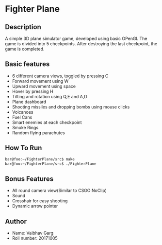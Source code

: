 # Fighter Plane

## Description

A simple 3D plane simulator game, developed using basic OPenGl. The game is divided into 5 checkpoints. After destroying the last checkpoint, the game is completed.

## Basic features

* 6 different camera views, toggled by pressing C
* Forward movement using W
* Upward movement using space
* Hover by pressing H
* Tilting and rotation using Q,E and A,D
* Plane dashboard
* Shooting missiles and dropping bombs using mouse clicks
* Volcanoes
* Fuel Cans
* Smart enemies at each checkpoint
* Smoke Rings
* Random flying parachutes

## How To Run

```bash
bar@foo:~/FighterPlane/src$ make
bar@foo:~/FighterPlane/src$ ./FighterPlane
```

## Bonus Features

* All round camera view(Similar to CSGO NoClip)
* Sound
* Crosshair for easy shooting
* Dynamic arrow pointer


## Author

* Name: Vaibhav Garg
* Roll number: 20171005
